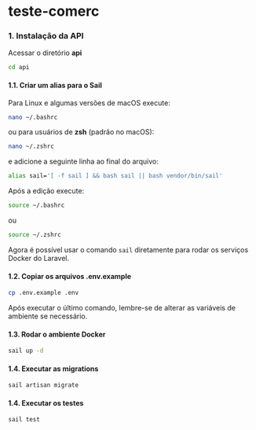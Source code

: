 # teste-comerc

### 1. Instalação da API

Acessar o diretório **api**
```bash
cd api
```

#### 1.1. Criar um alias para o Sail
Para Linux e algumas versões de macOS execute:
```bash
nano ~/.bashrc
```
ou para usuários de **zsh** (padrão no macOS):
```bash
nano ~/.zshrc
```
e adicione a seguinte linha ao final do arquivo:
```bash
alias sail='[ -f sail ] && bash sail || bash vendor/bin/sail'
```
Após a edição execute:
```bash
source ~/.bashrc
```
ou
```bash
source ~/.zshrc
```

Agora é possível usar o comando `sail` diretamente para rodar os serviços Docker do Laravel.

#### 1.2. Copiar os arquivos .env.example
```bash
cp .env.example .env
```
Após executar o último comando, lembre-se de alterar as variáveis de ambiente se necessário.

#### 1.3. Rodar o ambiente Docker
```bash
sail up -d
```

#### 1.4. Executar as migrations
```bash
sail artisan migrate
```

#### 1.4. Executar os testes
```bash
sail test
```